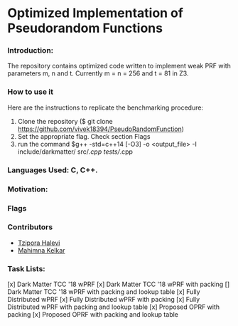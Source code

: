 # Optimized Implementation of Pseudorandom Functions


### Introduction:
The repository contains optimized code written to implement weak PRF with parameters m, n and t.
Currently m = n = 256 and t = 81 in Z3.

### How to use it
Here are the instructions to replicate the benchmarking procedure:
1. Clone the repository ($ git clone https://github.com/vivek18394/PseudoRandomFunction)
2. Set the appropriate flag. Check section Flags
3. run the command $g++ -std=c++14 [-O3] -o <output_file> -I include/darkmatter/ src/*.cpp tests/*.cpp

### Languages Used: C, C++.

### Motivation:


### Flags

### Contributors
* [Tzipora Halevi](https://github.com/thalevi)
* [Mahimna Kelkar](https://github.com/mahimnakelkar)

### Task Lists:
[x] Dark Matter TCC '18 wPRF 
[x] Dark Matter TCC '18 wPRF with packing
[] Dark Matter TCC '18 wPRF with packing and lookup table
[x] Fully Distributed wPRF
[x] Fully Distributed wPRF with packing
[x] Fully Distributed wPRF with packing and lookup table
[x] Proposed OPRF with packing
[x] Proposed OPRF with packing and lookup table
